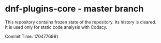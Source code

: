 # dnf-plugins-core - master branch

This repository contains frozen state of the repository.
Its history is cleared. It is used only for static code
analysis with Codacy.

Commit Time: 1704776981